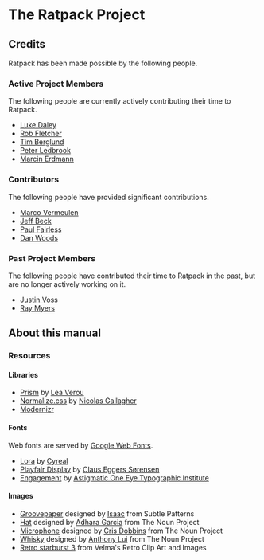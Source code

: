 # The Ratpack Project

## Credits

Ratpack has been made possible by the following people.

### Active Project Members

The following people are currently actively contributing their time to Ratpack.

* [Luke Daley](https://github.com/alkemist)
* [Rob Fletcher](https://github.com/robfletcher)
* [Tim Berglund](https://github.com/tlberglund)
* [Peter Ledbrook](https://github.com/pledbrook)
* [Marcin Erdmann](https://github.com/erdi)

### Contributors

The following people have provided significant contributions.

* [Marco Vermeulen](https://github.com/marcoVermeulen)
* [Jeff Beck](https://github.com/beckje01)
* [Paul Fairless](https://github.com/paulfairless)
* [Dan Woods](https://github.com/danveloper)

### Past Project Members

The following people have contributed their time to Ratpack in the past, but are no longer actively working on it.

* [Justin Voss](https://github.com/Vossy)
* [Ray Myers](https://github.com/raymyers)

## About this manual

### Resources

#### Libraries

* [Prism](http://prismjs.com/) by [Lea Verou](http://lea.verou.me/)
* [Normalize.css](git.io/normalize) by [Nicolas Gallagher](https://github.com/necolas)
* [Modernizr](http://modernizr.com/)

#### Fonts

Web fonts are served by [Google Web Fonts](http://www.google.com/fonts/).

* [Lora](http://www.google.com/fonts/specimen/Lora) by [Cyreal](http://www.cyreal.org/)
* [Playfair Display](http://www.google.com/fonts/specimen/Playfair+Display) by [Claus Eggers Sørensen](http://www.forthehearts.net/)
* [Engagement](http://www.google.com/fonts/specimen/Engagement) by [Astigmatic One Eye Typographic Institute](http://www.astigmatic.com/)

#### Images

* [Groovepaper](http://subtlepatterns.com/groovepaper/) designed by [Isaac](http://graphicriver.net/user/krispdesigns) from Subtle Patterns
* [Hat](http://thenounproject.com/noun/hat/#icon-No884) designed by [Adhara Garcia](http://thenounproject.com/adhara.garcia) from The Noun Project
* [Microphone](http://thenounproject.com/noun/microphone/#icon-No8999) designed by [Cris Dobbins](http://thenounproject.com/crisdobbins) from The Noun Project
* [Whisky](http://thenounproject.com/noun/whisky/#icon-No7964) designed by [Anthony Lui](http://thenounproject.com/noallegiances) from The Noun Project
* [Retro starburst 3](http://free-retro-graphics.com/2011/02/retro-starburst-3/) from Velma's Retro Clip Art and Images
